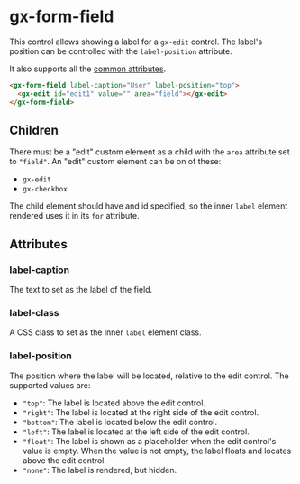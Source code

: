 # gx-form-field

This control allows showing a label for a `gx-edit` control. The label's position can be controlled with the `label-position` attribute.

It also supports all the [common attributes](../common/readme.md#attributes).

```html
<gx-form-field label-caption="User" label-position="top">
  <gx-edit id="edit1" value="" area="field"></gx-edit>
</gx-form-field>
```

## Children

There must be a "edit" custom element as a child with the `area` attribute set to `"field"`.
An "edit" custom element can be on of these:

* `gx-edit`
* `gx-checkbox`

The child element should have and id specified, so the inner `label` element rendered uses it in its `for` attribute.

## Attributes

### label-caption

The text to set as the label of the field.

### label-class

A CSS class to set as the inner `label` element class.

### label-position

The position where the label will be located, relative to the edit control. The supported values are:

* `"top"`: The label is located above the edit control.
* `"right"`: The label is located at the right side of the edit control.
* `"bottom"`: The label is located below the edit control.
* `"left"`: The label is located at the left side of the edit control.
* `"float"`: The label is shown as a placeholder when the edit control's value is empty. When the value is not empty, the label floats and locates above the edit control.
* `"none"`: The label is rendered, but hidden.
